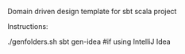 Domain driven design template for sbt scala project

Instructions:

./genfolders.sh
sbt gen-idea #if using IntelliJ Idea

